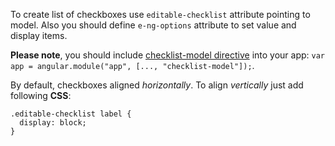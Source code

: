 To create list of checkboxes use `editable-checklist` attribute pointing to model.
Also you should define `e-ng-options` attribute to set value and display items.  
  
**Please note**, you should include [checklist-model directive](http://vitalets.github.io/checklist-model) into your app: `var app = angular.module("app", [..., "checklist-model"]);`.    

By default, checkboxes aligned *horizontally*. To align *vertically* just add following **CSS**:

    .editable-checklist label {
      display: block;
    }
